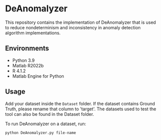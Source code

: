 # DeAnomalyzer

This repository contains the implementation of DeAnomalyzer that is used to reduce nondeterminism and inconsistency in anomaly detection algorithm implementations.

## Environments
* Python 3.9
* Matlab R2022b
* R 4.1.2
* Matlab Engine for Python

## Usage
Add your dataset inside the `Dataset` folder. If the dataset contains Ground Truth, please rename that column to 'target'. The datasets used to test the tool can also be found in the Dataset folder. 

To run DeAnomalyzer on a dataset, run:

`python DeAnomalyzer.py file-name`
